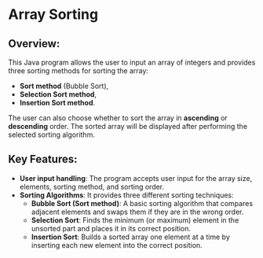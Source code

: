 # Array Sorting

## Overview:
This Java program allows the user to input an array of integers and provides three sorting methods for sorting the array: 
- **Sort method** (Bubble Sort),
- **Selection Sort method**,
- **Insertion Sort method**.

The user can also choose whether to sort the array in **ascending** or **descending** order. The sorted array will be displayed after performing the selected sorting algorithm.

## Key Features:
- **User input handling**: The program accepts user input for the array size, elements, sorting method, and sorting order.
- **Sorting Algorithms**: It provides three different sorting techniques:
  - **Bubble Sort (Sort method)**: A basic sorting algorithm that compares adjacent elements and swaps them if they are in the wrong order.
  - **Selection Sort**: Finds the minimum (or maximum) element in the unsorted part and places it in its correct position.
  - **Insertion Sort**: Builds a sorted array one element at a time by inserting each new element into the correct position.
